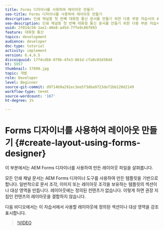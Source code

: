 ```yaml
---
title: Forms 디자이너를 사용하여 레이아웃 만들기
seo-title: Forms 디자이너를 사용하여 레이아웃 만들기
description: 인쇄 채널용 첫 번째 대화형 통신 문서를 만들기 위한 다중 부분 자습서의 4부분입니다.이 부분에서는 AEM Forms 디자이너를 사용하여 만든 레이아웃 파일을 살펴봅니다.
seo-description: 인쇄 채널용 첫 번째 대화형 통신 문서를 만들기 위한 다중 부분 자습서의 4부분입니다.이 부분에서는 AEM Forms 디자이너를 사용하여 만든 레이아웃 파일을 살펴봅니다.
uuid: 2f014c58-1ae1-40e8-a45d-7ffe9c86f693
feature: 대화형 통신
topics: development
audience: developer
doc-type: tutorial
activity: implement
version: 6.4,6.5
discoiquuid: 17f4cdbb-079b-4fe3-861d-cfa0c03d30dd
kt: 5957
thumbnail: 37890.jpg
topic: 개발
role: Developer
level: Beginner
source-git-commit: d9714b9a291ec3ee5f3dba9723de72bb120d2149
workflow-type: tm+mt
source-wordcount: '167'
ht-degree: 1%

---
```



# Forms 디자이너를 사용하여 레이아웃 만들기 {#create-layout-using-forms-designer}

이 부분에서는 AEM Forms 디자이너를 사용하여 만든 레이아웃 파일을 살펴봅니다.

모든 인쇄 채널 문서는 AEM Forms 디자이너 도구를 사용하여 만든 템플릿을 기반으로 합니다. 일반적으로 문서 조각, 이미지 또는 레이아웃 조각을 보유하는 템플릿의 섹션이나 대상 영역을 만듭니다. 레이아웃에는 정의된 컨텐츠가 없습니다. 이렇게 하면 권장 지침인 컨텐츠의 레이아웃을 결합하지 않습니다.

다음 비디오에서는 이 자습서에서 사용할 레이아웃에 정의된 섹션이나 대상 영역을 강조 표시합니다.

>[!VIDEO](https://video.tv.adobe.com/v/37890/?quality=9)



